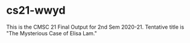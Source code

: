 # cs21-wwyd
This is the CMSC 21 Final Output for 2nd Sem 2020-21. Tentative title is "The Mysterious Case of Elisa Lam."
